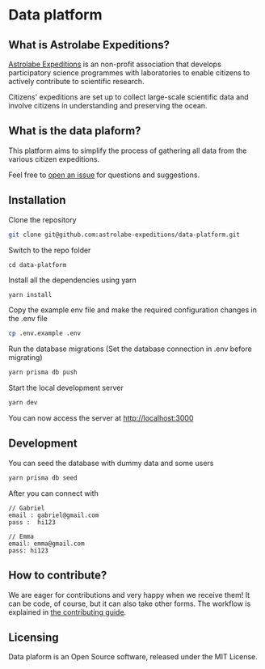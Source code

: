 # Data platform

## What is Astrolabe Expeditions?

[Astrolabe Expeditions](https://www.astrolabe-expeditions.org/) is an non-profit association that develops participatory science programmes with
laboratories to enable citizens to actively contribute to scientific research.

Citizens' expeditions are set up to collect large-scale scientific data and involve citizens in understanding and preserving the ocean.

## What is the data plaform?

This platform aims to simplify the process of gathering all data from the various citizen expeditions.

Feel free to [open an issue](https://github.com/astrolabe-expeditions/data-platform/issues/new) for questions and suggestions.

## Installation

Clone the repository

```bash
git clone git@github.com:astrolabe-expeditions/data-platform.git
```

Switch to the repo folder

```
cd data-platform
```

Install all the dependencies using yarn

```bash
yarn install
```

Copy the example env file and make the required configuration changes in the .env file

```bash
cp .env.example .env
```

Run the database migrations (Set the database connection in .env before migrating)

```bash
yarn prisma db push
```

Start the local development server

```bash
yarn dev
```

You can now access the server at [http://localhost:3000](http://localhost:3000)

## Development

You can seed the database with dummy data and some users

```bash
yarn prisma db seed
```

After you can connect with

```
// Gabriel
email : gabriel@gmail.com
pass :  hi123

// Emma
email: emma@gmail.com
pass: hi123
```

## How to contribute?

We are eager for contributions and very happy when we receive them! It can be code, of course, but it can also take other forms. The workflow is explained in [the contributing guide](https://github.com/astrolabe-expeditions/data-platform/blob/dev/docs/CONTRIBUTING.md).

## Licensing

Data plaform is an Open Source software, released under the MIT License.

